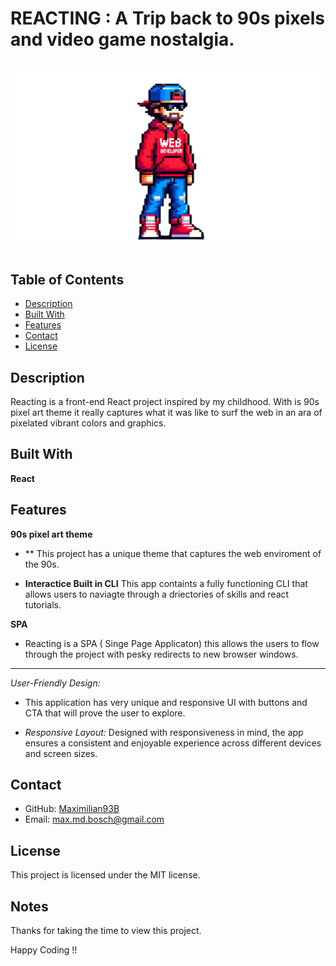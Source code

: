 # REACTING : A Trip back to 90s pixels and video game nostalgia.
 

##
![Reacting](./src/assets/svg/ReactAvatar.svg)
#

## Table of Contents
- [Description](#description)
- [Built With](#built-with)
- [Features](#features)
- [Contact](#contact)
- [License](#license)


## Description
Reacting is a front-end React project inspired by my childhood. With is 90s pixel art theme it really captures what it was like to surf the web in an ara of pixelated vibrant colors and graphics. 

## Built With
**React**

## Features

**90s pixel art theme**

- ** This project has a unique theme that captures the web enviroment of the 90s. 

- **Interactice Built in CLI** This app containts a fully functioning CLI that allows users to naviagte through a driectories of skills and react tutorials.

**SPA** 

- Reacting is a SPA ( Singe Page Applicaton) this allows the users to flow through the project with pesky redirects to new browser windows. 

**** 
*User-Friendly Design:* 

 - This application has very unique and responsive UI with buttons and CTA that will prove the user to explore. 

- *Responsive Layout:* Designed with responsiveness in mind, the app ensures a consistent and enjoyable experience across different devices and screen sizes.

## Contact

- GitHub: [Maximilian93B](https://github.com/Maximilian93B)
- Email: [max.md.bosch@gmail.com](mailto:max.md.bosch@gmail.com)

## License
This project is licensed under the MIT license.

## Notes
Thanks for taking the time to view this project.

Happy Coding !!